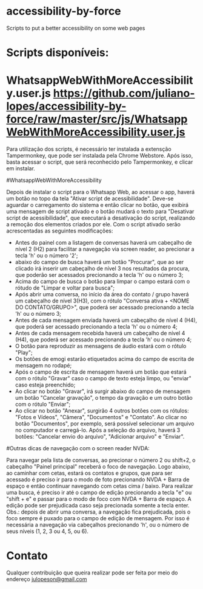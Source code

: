 # accessibility-by-force
Scripts to put a better accessibility on some web pages

# Scripts disponíveis: 
# WhatsappWebWithMoreAccessibility.user.js https://github.com/juliano-lopes/accessibility-by-force/raw/master/src/js/WhatsappWebWithMoreAccessibility.user.js

Para utilização dos scripts, é necessário ter instalada a extensção Tampermonkey, que pode ser instalada pela Chrome Webstore.
Após isso, basta acessar o script, que será reconhecido pelo Tampermonkey, e clicar em instalar.

#WhatsappWebWithMoreAccessibility

Depois de instalar o script para o Whatsapp Web, ao acessar o app, haverá um botão no topo da tela "Ativar script de acessibilidade". Deve-se aguardar o carregamento do sistema e então clicar no botão, que exibirá uma mensagem de script ativado e o botão mudará o texto para "Desativar script de acessibilidade", que executará a desativação do script, realizando a remoção dos elementos criados por ele.
Com o script ativado serão acrescentadas as seguintes modificações:
* Antes do painel com a listagem de conversas haverá um cabeçalho de nível 2 (H2) para facilitar a navegação via screen reader, ao precionar a tecla 'h' ou o número '2';
* abaixo do campo de busca haverá um botão "Procurar", que ao ser clicado irá inserir um cabeçalho de nível 3 nos resultados da procura, que poderão ser acessados precionando a tecla 'h' ou o número 3;
* Acima do campo de busca o botão para limpar o campo estará com o rótudo de "Limpar e voltar para busca";
* Após abrir uma conversa, no início da área do contato / grupo haverá um cabeçalho de nível 3(H3), com o rótulo "Conversa ativa + <NOME DO CONTATO/GRUPO>", que poderá ser acessado precionando a tecla 'h' ou o número 3;
* Antes de cada mensagem enviada haverá um cabeçalho de nível 4 (H4), que poderá ser acessado precionando a tecla 'h' ou o número 4;
* Antes de cada mensagem recebida haverá um cabeçalho de nível 4 (H4), que poderá ser acessado precionando a tecla 'h' ou o número 4;
* O botão para reproduzir as mensagens de áudio estará com o rótulo "Play";
* Os botões de emogi estarão etiquetados acima do campo de escrita de mensagem no rodapé;
* Após o campo de escrita de mensagem haverá um botão que estará com o rótulo "Gravar" caso o campo de texto esteja limpo, ou "enviar" caso esteja preenchido;
* Ao clicar no botão "Gravar", irá surgir abaixo do campo de mensagem um botão "Cancelar gravação", o tempo da gravação e um outro botão com o rótulo "Enviar";
* Ao clicar no botão "Anexar", surgirão 4 outros botões com os rótulos: "Fotos e Vídeos", "Câmera", "Documentos" e "Contato". Ao clicar no botão "Documentos", por exemplo, será possível  selecionar um arquivo no computador e carregá-lo. Após a seleção do arquivo, haverá 3 botões: "Cancelar envio do arquivo", "Adicionar arquivo" e "Enviar".

#Outras dicas de navegação com o screen reader NVDA:

Para navegar pela lista de conversas, ao precionar o número 2 ou shift+2, o cabeçalho "Painel principal" receberá o foco de navegação. Logo abaixo, ao caminhar com cetas, estará os contatos e grupos, que para ser acessado é preciso ir para o modo de foto precionando NVDA + Barra de espaço e então continuar navegando com cetas cima / baixo.
Para realizar uma busca, é preciso ir até o campo de edição precionando a tecla "e" ou "shift + e" e passar para o modo de foco com NVDA + Barra de espaço. A edição pode ser prejudicada caso seja precionada somente a tecla enter.
Obs.: depois de abrir uma conversa, a navegação fica prejudicada, pois o foco sempre é puxado para o campo de edição de mensagem. Por isso é necessária a navegação via cabeçalhos precionando 'h', ou o número de seus níveis (1, 2, 3 ou 4, 5, ou 6).


# Contato

Qualquer contribuição que queira realizar pode ser feita por meio do endereço julopeson@gmail.com










